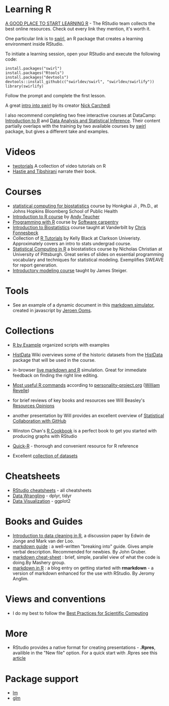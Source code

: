 # Learning R 

[A GOOD PLACE TO START LEARNING R](http://www.rstudio.com/resources/training/online-learning/) - The RStudio team collects the best online resources. Check out every link they mention, it's worth it.

One particular link is to [swirl](http://swirlstats.com/students.html), an R package that creates a learning environment inside RStudio.  

To initiate a learning session, open your RStudio and execute the following code:  

```
install.packages("swirl")  
install.packages("Rtools")  
install.packages("devtools")  
devtools::install_github(c("swirldev/swirl", "swirldev/swirlify"))  
library(swirlify)  
```

Follow the prompt and complete the first lesson.

A great [intro into swirl](https://www.youtube.com/watch?v=S1tBTlrx0JY) by its creator [Nick Carchedi](http://nickcarchedi.com/)

I also recommend completing two free interactive courses at DataCamp: [Introduction to R](https://www.datacamp.com/courses/introduction-to-r) and [Data Analysis and Statistical Inference](https://www.datacamp.com/courses/data-analysis-and-statistical-inference_mine-cetinkaya-rundel-by-datacamp). Their content partially overlaps with the training by two available courses by [swirl](http://swirlstats.com/students.html) package, but gives a different take and examples. 


# Videos
- [twotorials](http://www.twotorials.com/) A collection of video tutorials on R
- [Hastie and Tibshirani](http://www.r-bloggers.com/in-depth-introduction-to-machine-learning-in-15-hours-of-expert-videos/) narrate their book.  

# Courses
- [statistical computing for biostatistics](http://www.biostat.jhsph.edu/~hji/courses/statcomputing/) course by Honkgkai Ji , Ph.D., at Johns Hopkins Bloomberg School of Public Health  
- [Introduction to R course](http://ateucher.github.io/rcourse_site/) by [Andy Teucher](https://github.com/ateucher)
- [Programming with R](http://swcarpentry.github.io/r-novice-inflammation/) course by [Software carpentry](http://software-carpentry.org/)
- [Introduction to Biostatistics](http://stronginference.com/Bios6301/) course taught at Vanderbilt by [Chris Fonnesbeck](https://github.com/fonnesbeck?tab=repositories)
- Collection of [R Tutorials](http://www.cyclismo.org/tutorial/R/) by Kelly Black at Clarkson Univeristy. Approximately covers an intro to stats undergrad course.  
- [Statistical Computing in R](http://www.pitt.edu/~njc23/) a biostatistics course by   Nicholas Christian at University of Pittsburgh.  Great series of slides on essential programming vocabulary and techniques  for statistical modeling. Exemplifies SWEAVE for report generation.
- [Introductory modeling course](http://statpower.net/310LectureSlides.html) taught by James Steiger. 

# Tools
- See an example of a dynamic document in this [markdown simulator](https://demo.ocpu.io/markdownapp/www/), created in javascript by  [Jeroen Ooms](http://jeroenooms.github.io/). 


# Collections 
- [R by Example](http://www.mayin.org/ajayshah/KB/R/) organized scripts with examples
 - [HistData](./data/HistData/Encyclopedia_HistData.md) Wiki overviews some of the historic datasets from the [HistData](./data/HistData/README.md) package that will be used in the course.
- in-browser [live markdown and R](https://demo.ocpu.io/markdownapp/www/) simulation. Great for immediate feedback on finding the right line editing.
- [Most useful R commands](http://www.personality-project.org/r/r.commands.html) according to [personality-project.org](http://www.personality-project.org/index.html) ([William Revelle](http://www.personality-project.org/revelle.html))
 - for brief reviews of key books and resources see Will Beasley's [Resources Opinions](https://github.com/OuhscBbmc/RedcapExamplesAndPatterns/blob/master/DocumentationGlobal/ResourcesOpinions.md)
- another presentation by Will provides an excellent overview of [Statistical Collaboration with GitHub](http://htmlpreview.github.io/?https://raw.githubusercontent.com/OuhscBbmc/StatisticalComputing/master/2014_Presentations/05_May/BeasleyScugGitHub2014-05.html#/)
 - Winston Chan's [R Cookbook](http://shop.oreilly.com/product/9780596809164.do) is a perfect book to get you started with producing graphs with RStudio
- [Quick-R](http://www.statmethods.net/) - thorough and convenient resource for R reference

- Excellent [collection of datasets](http://www.statsci.org/datasets.html) 


# Cheatsheets 

- [RStudio cheatsheets](http://www.rstudio.com/resources/cheatsheets/) - all cheatsheets
- [Data Wrangling](http://www.rstudio.com/wp-content/uploads/2015/02/data-wrangling-cheatsheet.pdf) - dplyr, tidyr
- [Data Visualization](http://www.rstudio.com/wp-content/uploads/2015/03/ggplot2-cheatsheet.pdf) - ggplot2

# Books and Guides
-  [Introduction to data cleaning in R](http://cran.r-project.org/doc/contrib/de_Jonge+van_der_Loo-Introduction_to_data_cleaning_with_R.pdf), a discussion paper by Edwin de Jonge and 
Mark van der Loo.
- [markdown guide](http://daringfireball.net/projects/markdown/) : a well-written "breaking into" guide. Gives ample verbal description. Recommended for newbies. By John Gruber.  
- [markdown cheat-sheet](http://support.mashery.com/docs/customizing_your_portal/Markdown_Cheat_Sheet) : brief, simple, parallel view of what the code is doing.By Mashery group.   
- [markdown in R](http://jeromyanglim.blogspot.ca/2012/05/getting-started-with-r-markdown-knitr.html) : a blog entry on getting started with **rmarkdown** - a version of markdown enhanced for the use with RStudio.  By Jeromy Anglim.

# Views and conventions 

- I do my best to follow the [Best Practices for Scientific Computing](http://journals.plos.org/plosbiology/article?id=10.1371/journal.pbio.1001745)

# More 

- RStudio provides a native format for creating presentations - **.Rpres**, availible in the "New file" option. For a quick start with .Rpres see this [article](https://support.rstudio.com/hc/en-us/articles/200486468-Authoring-R-Presentations)
 
# Package support  

- [lm]()  
- [glm]()  
 

 


 
 
 
 
 
